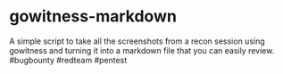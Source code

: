 # gowitness-markdown
A simple script to take all the screenshots from a recon session using gowitness and turning it into a markdown file that you can easily review. #bugbounty #redteam #pentest
